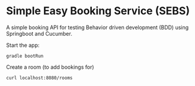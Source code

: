 # Simple Easy Booking Service (SEBS)

A simple booking API for testing Behavior driven development (BDD) using Springboot and Cucumber.

Start the app:
```
gradle bootRun
```

Create a room (to add bookings for)

```
curl localhost:8080/rooms
```
